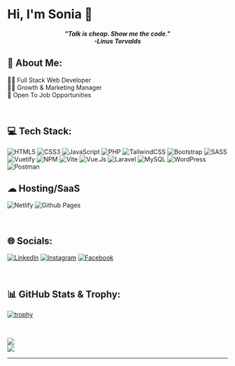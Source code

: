# Hi, I'm Sonia 👋

***<p quote align='center'>"Talk is cheap. Show me the code."</br>-Linus Torvalds</p>***

<!-- <p align="left"> <img src="https://komarev.com/ghpvc/?username=soniabergamini&label=Profile%20views&color=0e75b6&style=flat" alt="soniabergamini" /> </p> -->

## 💫 About Me:
👩‍💻 Full Stack Web Developer<br>👩‍💼 Growth & Marketing Manager<br>💼 Open To Job Opportunities

<br>

## 💻 Tech Stack:
![HTML5](https://img.shields.io/badge/html5-%23E34F26.svg?style=for-the-badge&logo=html5&logoColor=white) ![CSS3](https://img.shields.io/badge/css3-%231572B6.svg?style=for-the-badge&logo=css3&logoColor=white) ![JavaScript](https://img.shields.io/badge/javascript-%23323330.svg?style=for-the-badge&logo=javascript&logoColor=%23F7DF1E) ![PHP](https://img.shields.io/badge/php-%23777BB4.svg?style=for-the-badge&logo=php&logoColor=white) ![TailwindCSS](https://img.shields.io/badge/tailwindcss-%2338B2AC.svg?style=for-the-badge&logo=tailwind-css&logoColor=white) ![Bootstrap](https://img.shields.io/badge/bootstrap-%238511FA.svg?style=for-the-badge&logo=bootstrap&logoColor=white) ![SASS](https://img.shields.io/badge/SASS-hotpink.svg?style=for-the-badge&logo=SASS&logoColor=white) ![Vuetify](https://img.shields.io/badge/Vuetify-1867C0?style=for-the-badge&logo=vuetify&logoColor=AEDDFF) ![NPM](https://img.shields.io/badge/NPM-%23CB3837.svg?style=for-the-badge&logo=npm&logoColor=white) ![Vite](https://img.shields.io/badge/vite-%23646CFF.svg?style=for-the-badge&logo=vite&logoColor=white) ![Vue.Js](https://img.shields.io/badge/Vue.js-35495E?style=for-the-badge&logo=vuedotjs&logoColor=4FC08D) ![Laravel](https://img.shields.io/badge/laravel-%23FF2D20.svg?style=for-the-badge&logo=laravel&logoColor=white) ![MySQL](https://img.shields.io/badge/mysql-%2300f.svg?style=for-the-badge&logo=mysql&logoColor=white) ![WordPress](https://img.shields.io/badge/WordPress-%23117AC9.svg?style=for-the-badge&logo=WordPress&logoColor=white) ![Postman](https://img.shields.io/badge/Postman-FF6C37?style=for-the-badge&logo=postman&logoColor=white)

## ☁ Hosting/SaaS
![Netlify](https://img.shields.io/badge/netlify-%23000000.svg?style=for-the-badge&logo=netlify&logoColor=#00C7B7) ![Github Pages](https://img.shields.io/badge/github%20pages-121013?style=for-the-badge&logo=github&logoColor=white)

<br>

## 🌐 Socials:
[![LinkedIn](https://img.shields.io/badge/linkedin-%230077B5.svg?style=for-the-badge&logo=linkedin&logoColor=white)](https://www.linkedin.com/in/soniabergamini/) [![Instagram](https://img.shields.io/badge/Instagram-%23E4405F.svg?style=for-the-badge&logo=Instagram&logoColor=white)](https://www.instagram.com/sonia_bergamini/) [![Facebook](https://img.shields.io/badge/Facebook-%231877F2.svg?style=for-the-badge&logo=Facebook&logoColor=white)](https://www.facebook.com/sonia.bergamini.16) 

<br>

## 📊 GitHub Stats & Trophy:

[![trophy](https://github-profile-trophy.vercel.app/?username=soniabergamini&no-frame=true&rank=AAA,B&theme=onedark)](https://github.com/ryo-ma/github-profile-trophy)

<br>

![](https://github-readme-stats.vercel.app/api?username=soniabergamini&theme=dark&hide_border=false&include_all_commits=false&count_private=false)<br/>
![](https://github-readme-streak-stats.herokuapp.com/?user=soniabergamini&theme=dark&hide_border=false)<br/>
<!-- ![](https://github-readme-stats.vercel.app/api/top-langs/?username=soniabergamini&theme=dark&hide_border=false&include_all_commits=false&count_private=false&layout=compact) -->

---
